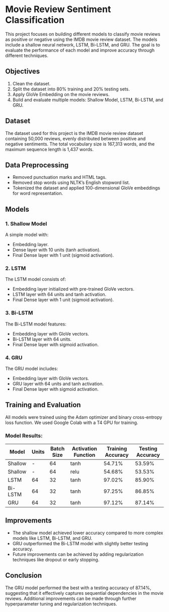 # Movie Review Sentiment Classification

This project focuses on building different models to classify movie reviews as positive or negative using the IMDB movie review dataset. The models include a shallow neural network, LSTM, Bi-LSTM, and GRU. The goal is to evaluate the performance of each model and improve accuracy through different techniques.

## Objectives
1. Clean the dataset.
2. Split the dataset into 80% training and 20% testing sets.
3. Apply GloVe Embedding on the movie reviews.
4. Build and evaluate multiple models: Shallow Model, LSTM, Bi-LSTM, and GRU.

## Dataset
The dataset used for this project is the IMDB movie review dataset containing 50,000 reviews, evenly distributed between positive and negative sentiments. The total vocabulary size is 167,313 words, and the maximum sequence length is 1,437 words.

## Data Preprocessing
- Removed punctuation marks and HTML tags.
- Removed stop words using NLTK’s English stopword list.
- Tokenized the dataset and applied 100-dimensional GloVe embeddings for word representation.

## Models

### 1. Shallow Model
A simple model with:
- Embedding layer.
- Dense layer with 10 units (tanh activation).
- Final Dense layer with 1 unit (sigmoid activation).

### 2. LSTM
The LSTM model consists of:
- Embedding layer initialized with pre-trained GloVe vectors.
- LSTM layer with 64 units and tanh activation.
- Final Dense layer with 1 unit (sigmoid activation).

### 3. Bi-LSTM
The Bi-LSTM model features:
- Embedding layer with GloVe vectors.
- Bi-LSTM layer with 64 units.
- Final Dense layer with sigmoid activation.

### 4. GRU
The GRU model includes:
- Embedding layer with GloVe vectors.
- GRU layer with 64 units and tanh activation.
- Final Dense layer with sigmoid activation.

## Training and Evaluation
All models were trained using the Adam optimizer and binary cross-entropy loss function. We used Google Colab with a T4 GPU for training.

### Model Results:
| Model     | Units | Batch Size | Activation Function | Training Accuracy | Testing Accuracy |
|-----------|-------|------------|---------------------|-------------------|------------------|
| Shallow   | -     | 64         | tanh                | 54.71%            | 53.59%           |
| Shallow   | -     | 64         | relu                | 54.68%            | 53.53%           |
| LSTM      | 64    | 32         | tanh                | 97.02%            | 85.90%           |
| Bi-LSTM   | 64    | 32         | tanh                | 97.25%            | 86.85%           |
| GRU       | 64    | 32         | tanh                | 97.12%            | 87.14%           |

## Improvements
- The shallow model achieved lower accuracy compared to more complex models like LSTM, Bi-LSTM, and GRU.
- GRU outperformed the Bi-LSTM model with slightly better testing accuracy.
- Future improvements can be achieved by adding regularization techniques like dropout or early stopping.

## Conclusion
The GRU model performed the best with a testing accuracy of 87.14%, suggesting that it effectively captures sequential dependencies in the movie reviews. Additional improvements can be made through further hyperparameter tuning and regularization techniques.


